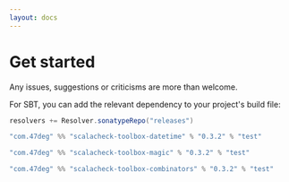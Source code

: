 ```yaml
---
layout: docs
---
```


# Get started

Any issues, suggestions or criticisms are more than welcome.

For SBT, you can add the relevant dependency to your project's build file:

[comment]: # (Start Replace)
```scala
resolvers += Resolver.sonatypeRepo("releases")

"com.47deg" %% "scalacheck-toolbox-datetime" % "0.3.2" % "test"

"com.47deg" %% "scalacheck-toolbox-magic" % "0.3.2" % "test"

"com.47deg" %% "scalacheck-toolbox-combinators" % "0.3.2" % "test"
```

[comment]: # (End Replace)